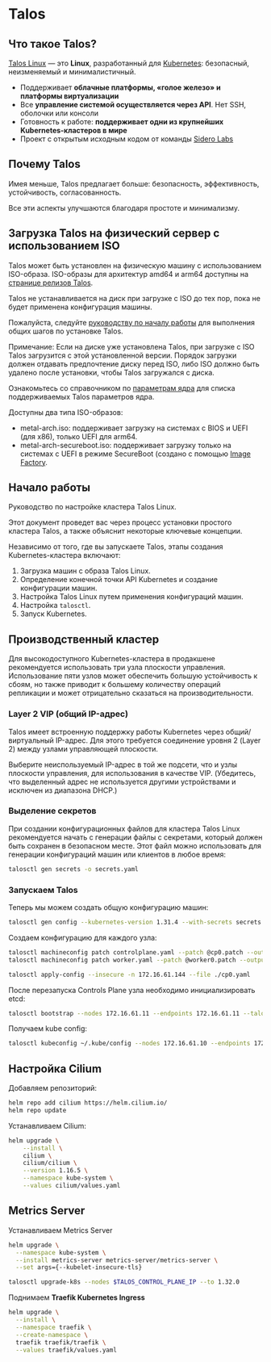# Talos

## Что такое Talos?

[Talos Linux](https://www.talos.dev/) — это **Linux**, разработанный для [Kubernetes](https://kubernetes.io/): безопасный, неизменяемый и минималистичный.

- Поддерживает **облачные платформы, «голое железо» и платформы виртуализации**
- Все **управление системой осуществляется через API**. Нет SSH, оболочки или консоли
- Готовность к работе: **поддерживает одни из крупнейших Kubernetes-кластеров в мире**
- Проект с открытым исходным кодом от команды [Sidero Labs](https://www.siderolabs.com/)

## Почему Talos

Имея меньше, Talos предлагает больше: безопасность, эффективность, устойчивость, согласованность.

Все эти аспекты улучшаются благодаря простоте и минимализму.

## Загрузка Talos на физический сервер с использованием ISO

Talos может быть установлен на физическую машину с использованием ISO-образа. ISO-образы для архитектур amd64 и arm64 доступны на [странице релизов Talos](https://github.com/siderolabs/talos/releases/).

Talos не устанавливается на диск при загрузке с ISO до тех пор, пока не будет применена конфигурация машины.

Пожалуйста, следуйте [руководству по началу работы](https://www.talos.dev/v1.9/introduction/getting-started/) для выполнения общих шагов по установке Talos.

Примечание: Если на диске уже установлена Talos, при загрузке с ISO Talos загрузится с этой установленной версии.
Порядок загрузки должен отдавать предпочтение диску перед ISO, либо ISO должно быть удалено после установки, чтобы Talos загружался с диска.

Ознакомьтесь со справочником по [параметрам ядра](https://www.talos.dev/v1.9/reference/kernel/) для списка поддерживаемых Talos параметров ядра.

Доступны два типа ISO-образов:

- metal-arch.iso: поддерживает загрузку на системах с BIOS и UEFI (для x86), только UEFI для arm64.
- metal-arch-secureboot.iso: поддерживает загрузку только на системах с UEFI в режиме SecureBoot (создано с помощью [Image Factory](https://www.talos.dev/v1.9/learn-more/image-factory/).

## Начало работы

Руководство по настройке кластера Talos Linux.

Этот документ проведет вас через процесс установки простого кластера Talos, а также объяснит некоторые ключевые концепции.

Независимо от того, где вы запускаете Talos, этапы создания Kubernetes-кластера включают:

1. Загрузка машин с образа Talos Linux.
2. Определение конечной точки API Kubernetes и создание конфигурации машин.
3. Настройка Talos Linux путем применения конфигураций машин.
4. Настройка `talosctl`.
5. Запуск Kubernetes.

## Производственный кластер

Для высокодоступного Kubernetes-кластера в продакшене рекомендуется использовать три узла плоскости управления.
Использование пяти узлов может обеспечить большую устойчивость к сбоям,
но также приводит к большему количеству операций репликации и может отрицательно сказаться на производительности.

### Layer 2 VIP (общий IP-адрес)

Talos имеет встроенную поддержку работы Kubernetes через общий/виртуальный IP-адрес.
Для этого требуется соединение уровня 2 (Layer 2) между узлами управляющей плоскости.

Выберите неиспользуемый IP-адрес в той же подсети, что и узлы плоскости управления, для использования в качестве VIP.
(Убедитесь, что выделенный адрес не используется другими устройствами и исключен из диапазона DHCP.)

### Выделение секретов

При создании конфигурационных файлов для кластера Talos Linux рекомендуется начать с генерации файлы с секретами,
который должен быть сохранен в безопасном месте.
Этот файл можно использовать для генерации конфигураций машин или клиентов в любое время:

```sh
talosctl gen secrets -o secrets.yaml
```

### Запускаем Talos

Теперь мы можем создать общую конфигурацию машин:

```sh
talosctl gen config --kubernetes-version 1.31.4 --with-secrets secrets.yaml my-cluster https://172.16.61.10:6443 --config-patch @patch.yaml
```

Создаем конфигурацию для каждого узла:

```sh
talosctl machineconfig patch controlplane.yaml --patch @cp0.patch --output cp0.yaml
talosctl machineconfig patch worker.yaml --patch @worker0.patch --output worker0.yaml
```

```sh
talosctl apply-config --insecure -n 172.16.61.144 --file ./cp0.yaml
```

После перезапуска Controls Plane узла необходимо инициализировать etcd:

```sh
talosctl bootstrap --nodes 172.16.61.11 --endpoints 172.16.61.11 --talosconfig=./talosconfig
```

Получаем kube config:

```sh
talosctl kubeconfig ~/.kube/config --nodes 172.16.61.10 --endpoints 172.16.61.10 --talosconfig ./talosconfig
```

## Настройка Cilium

Добавляем репозиторий:

```sh
helm repo add cilium https://helm.cilium.io/
helm repo update
```

Устанавливаем Cilium:

```sh
helm upgrade \
    --install \
    cilium \
    cilium/cilium \
    --version 1.16.5 \
    --namespace kube-system \
    --values cilium/values.yaml
```

## Metrics Server

Устанавливаем Metrics Server

```sh
helm upgrade \
  --namespace kube-system \
  --install metrics-server metrics-server/metrics-server \
  --set args={--kubelet-insecure-tls}
```

```sh
talosctl upgrade-k8s --nodes $TALOS_CONTROL_PLANE_IP --to 1.32.0
```

Поднимаем **Traefik Kubernetes Ingress**

```sh
helm upgrade \
  --install \
  --namespace traefik \
  --create-namespace \
  traefik traefik/traefik \
  --values traefik/values.yaml
```
